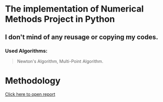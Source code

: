 

# The implementation of Numerical Methods Project in Python
## I don't mind of any reusage or copying my codes.

### Used Algorithms:
> Newton's Algorithm,
> Multi-Point Algorithm.

# Methodology
[Click here to open report](https://github.com/sumerox77/Numerical-Methods-Project/blob/main/DesctiptionAT.docx "Report") 

